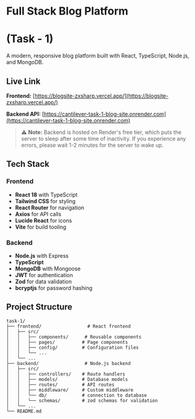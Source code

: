 # Full Stack Blog Platform
# (Task - 1)

A modern, responsive blog platform built with React, TypeScript, Node.js, and MongoDB.

## Live Link

**Frontend:** [https://blogsite-zxsharp.vercel.app/](https://blogsite-zxsharp.vercel.app/)

**Backend API:** [https://cantilever-task-1-blog-site.onrender.com](https://cantilever-task-1-blog-site.onrender.com)

> ⚠️ **Note:** Backend is hosted on Render's free tier, which puts the server to sleep after some time of inactivity. If you experience any errors, please wait 1-2 minutes for the server to wake up.

## Tech Stack

### Frontend
- **React 18** with TypeScript
- **Tailwind CSS** for styling
- **React Router** for navigation
- **Axios** for API calls
- **Lucide React** for icons
- **Vite** for build tooling

### Backend
- **Node.js** with Express
- **TypeScript** 
- **MongoDB** with Mongoose
- **JWT** for authentication
- **Zod** for data validation
- **bcryptjs** for password hashing

## Project Structure

```
task-1/
├── frontend/                 # React frontend
│   ├── src/
│   │   ├── components/      # Reusable components
│   │   ├── pages/          # Page components
│   │   ├── config/         # Configuration files
│   │   └── ...
│   └── ...
├── backend/                 # Node.js backend
│   ├── src/
│   │   ├── controllers/    # Route handlers
│   │   ├── models/         # Database models
│   │   ├── routes/         # API routes
│   │   ├── middleware/     # Custom middleware
│   │   └── db/             # connection to database
│   │   └── schemas/        # zod schemas for validation
│   └── ...
└── README.md
```
